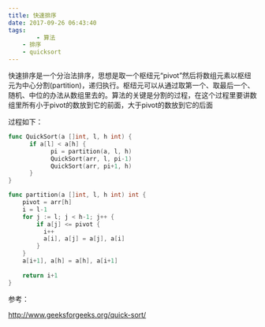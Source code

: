 ```yaml
---
title: 快速排序
date: 2017-09-26 06:43:40
tags:
    	- 算法
	- 排序
	- quicksort
---
```


 快速排序是一个分治法排序，思想是取一个枢纽元“pivot”然后将数组元素以枢纽元为中心分割(partition)，递归执行。枢纽元可以从通过取第一个、取最后一个、随机、中位的办法从数组里去的。算法的关键是分割的过程，在这个过程里要讲数组里所有小于pivot的数放到它的前面，大于pivot的数放到它的后面

过程如下：

```go
func QuickSort(a []int, l, h int) {
	  if a[l] < a[h] {
      		pi = partition(a, l, h)
	  		QuickSort(arr, l, pi-1)
	  		QuickSort(arr, pi+1, h)
	  }	  
}

func partition(a []int, l, h int) int {
	pivot = arr[h]
    i = l-1
    for j := l; j < h-1; j++ {
   		if a[j] <= pivot {
          i++
          a[i], a[j] = a[j], a[i]
   		}
    }
    a[i+1], a[h] = a[h], a[i+1]
    
    return i+1    
}
```



参考：

http://www.geeksforgeeks.org/quick-sort/



















